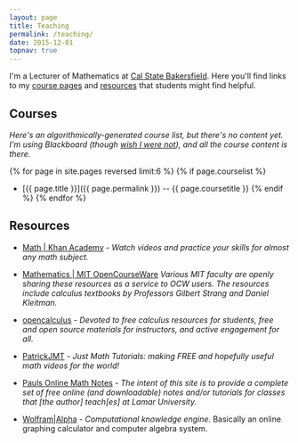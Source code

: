 ```yaml
---
layout: page
title: Teaching
permalink: /teaching/
date: 2015-12-01
topnav: true
---
```


I'm a Lecturer of Mathematics at [Cal State Bakersfield](http://csub.edu).
Here you'll find links to my [course pages](#courses) and [resources](#resources)
that students might find helpful.

<h2 id="courses">Courses</h2>

_Here's an algorithmically-generated course list, but there's no content
yet. I'm using Blackboard (though [wish I were
not](http://twitter.com/fried_brice/status/513101805077934081)), and all
the course content is there._

{% for page in site.pages reversed limit:6 %}
  {% if page.courselist %}
* [{{ page.title }}]({{ page.permalink }})  --  {{ page.coursetitle }}
  {% endif %}
{% endfor %}
<!--
* [Full List](about:blank), including courses taught at [Auburn University](http://auburn.edu)
-->

<h2 id="resources">Resources</h2>

* [Math | Khan Academy](http://www.khanacademy.org/math) - _Watch videos
  and practice your skills for almost any math subject._

* [Mathematics | MIT OpenCourseWare](http://ocw.mit.edu/courses/mathematics/)
  _Various MIT faculty are openly sharing these resources as a service
  to OCW users. The resources include calculus textbooks by Professors
  Gilbert Strang and Daniel Kleitman._

* [opencalculus](http://opencalculus.wordpress.com) - _Devoted to free
  calculus resources for students, free and open source materials for
  instructors, and active engagement for all._

* [PatrickJMT](http://patrickjmt.com/) - _Just Math Tutorials: making
  FREE and hopefully useful math videos for the world!_

* [Pauls Online Math Notes](http://tutorial.math.lamar.edu) - _The
  intent of this site is to provide a complete set of free online
  (and downloadable) notes and/or tutorials for classes that \[the
  author] teach\[es] at
  Lamar University._

* [Wolfram|Alpha](http://www.wolframalpha.com) - _Computational
  knowledge engine._ Basically an online graphing calculator and
  computer algebra system.

